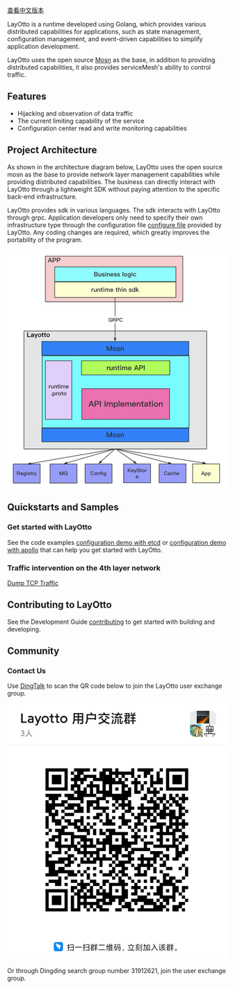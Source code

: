 [查看中文版本](README-ZH.md)

LayOtto is a runtime developed using Golang, which provides various distributed capabilities for applications, such as state management, configuration management, and event-driven capabilities to simplify application development.

LayOtto uses the open source [Mosn](https://github.com/mosn/mosn) as the base, in addition to providing distributed capabilities, it also provides serviceMesh's ability to control traffic.

## Features

- Hijacking and observation of data traffic
- The current limiting capability of the service
- Configuration center read and write monitoring capabilities

## Project Architecture

As shown in the architecture diagram below, LayOtto uses the open source mosn as the base to provide network layer management capabilities while providing distributed capabilities. The business can directly interact with LayOtto through a lightweight SDK without paying attention to the specific back-end infrastructure.

LayOtto provides sdk in various languages. The sdk interacts with LayOtto through grpc. Application developers only need to specify their own infrastructure type through the configuration file [configure file](./configs/runtime_config.json) provided by LayOtto. Any coding changes are required, which greatly improves the portability of the program.

![Architecture](img/runtime架构图.png)

## Quickstarts and Samples

### Get started with LayOtto

See the code examples [configuration demo with etcd](docs/en/start/configuration/start.md) or [configuration demo with apollo](docs/en/start/configuration/start-apollo.md) that can help you get started with LayOtto.

### Traffic intervention on the 4th layer network

[Dump TCP Traffic](docs/en/start/network_filter/tcpcopy.md)

## Contributing to LayOtto

See the Development Guide [contributing](CONTRIBUTING.md) to get started with building and developing.

## Community

### Contact Us

Use [DingTalk](https://www.dingtalk.com/en) to scan the QR code below to join the LayOtto user exchange group.

![群二维码](img/钉钉群二维码.jpg)

Or through Dingding search group number 31912621, join the user exchange group.